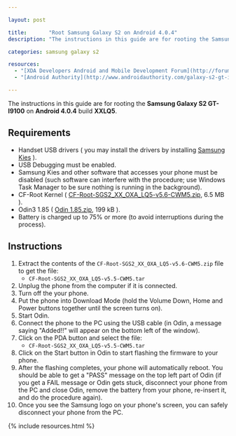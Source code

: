 ```yaml
---

layout: post

title:       "Root Samsung Galaxy S2 on Android 4.0.4"
description: "The instructions in this guide are for rooting the Samsung Galaxy S2 GT-I9100 on Android 4.0.4 build XXLQ5."

categories: samsung galaxy s2

resources:
  - "[XDA Developers Android and Mobile Development Forum](http://forum.xda-developers.com/showthread.php?t=1103399)"
  - "[Android Authority](http://www.androidauthority.com/galaxy-s2-gt-i9100-root-android-4-0-4-ics-xxlq5-102577/)"

---
```



The instructions in this guide are for rooting the **Samsung Galaxy S2 GT-I9100** on **Android 4.0.4** build **XXLQ5**.


## Requirements

- Handset USB drivers ( you may install the drivers by installing <a href="http://www.samsung.com/us/kies/">Samsung Kies</a> ).
- USB Debugging must be enabled.
- Samsung Kies and other software that accesses your phone must be disabled (such software can interfere with the procedure; use Windows Task Manager to be sure nothing is running in the background).
- CF-Root Kernel ( <a href="http://download.chainfire.eu/202/CF-Root/SGS2/CF-Root-SGS2_XX_OXA_LQ5-v5.6-CWM5.zip">CF-Root-SGS2_XX_OXA_LQ5-v5.6-CWM5.zip</a>, 6.5 MB ).
- Odin3 1.85 ( <a href="http://www.mediafire.com/?ie9p39s13neawxe">Odin 1.85.zip</a>, 199 kB ).
- Battery is charged up to 75% or more (to avoid interruptions during the process).


## Instructions

1. Extract the contents of the `CF-Root-SGS2_XX_OXA_LQ5-v5.6-CWM5.zip` file to get the file:
	- `CF-Root-SGS2_XX_OXA_LQ5-v5.5-CWM5.tar`
2. Unplug the phone from the computer if it is connected.
3. Turn off the your phone.
4. Put the phone into Download Mode (hold the Volume Down, Home and Power buttons together until the screen turns on).
5. Start Odin.
6. Connect the phone to the PC using the USB cable (in Odin, a message saying "Added!!" will appear on the bottom left of the window).
7. Click on the PDA button and select the file:
	- `CF-Root-SGS2_XX_OXA_LQ5-v5.5-CWM5.tar`
8. Click on the Start button in Odin to start flashing the firmware to your phone.
9. After the flashing completes, your phone will automatically reboot. You should be able to get a "PASS" message on the top left part of Odin (if you get a FAIL message or Odin gets stuck, disconnect your phone from the PC and close Odin, remove the battery from your phone, re-insert it, and do the procedure again).
10. Once you see the Samsung logo on your phone's screen, you can safely disconnect your phone from the PC.


{% include resources.html %}

